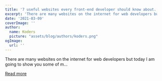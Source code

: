 ```yaml
---
title: '7 useful websites every front-end developer should know about.'
excerpt: 'There are many websites on the internet for web developers but today I am going to show you some of m...'
date: '2021-03-09'
coverImage: ''
author:
  name: Koders
  picture: "assets/blog/authors/koders.png"
ogImage:
  url: ''
---
```


There are many websites on the internet for web developers but today I am going to show you some of m...

[Read more](https://dev.to/atharva_gangji/7-useful-websites-every-front-end-developer-should-know-about-eab)
